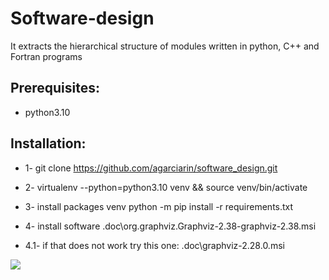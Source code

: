 # Software-design
It extracts the hierarchical structure of modules written in python, C++ and Fortran programs 

## Prerequisites:
- python3.10

## Installation:

- 1- git clone https://github.com/agarciarin/software_design.git

- 2- virtualenv --python=python3.10 venv && source venv/bin/activate

- 3- install packages venv python -m pip install -r requirements.txt

- 4- install software .doc\org.graphviz.Graphviz-2.38-graphviz-2.38.msi
- 4.1- if that does not work try this one: .doc\graphviz-2.28.0.msi


![](/doc/graphs/AtenTTo_modules.png)

